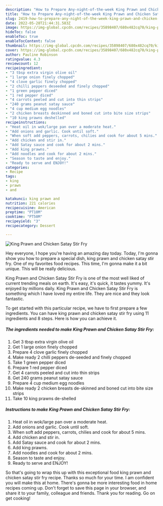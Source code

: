 ```yaml
---
description: "How to Prepare Any-night-of-the-week King Prawn and Chicken Satay Stir Fry"
title: "How to Prepare Any-night-of-the-week King Prawn and Chicken Satay Stir Fry"
slug: 2419-how-to-prepare-any-night-of-the-week-king-prawn-and-chicken-satay-stir-fry
date: 2022-05-28T21:44:31.583Z
image: https://img-global.cpcdn.com/recipes/35898407/680x482cq70/king-prawn-and-chicken-satay-stir-fry-recipe-main-photo.jpg
hideToc: false
enableToc: true
enableTocContent: false
thumbnail: https://img-global.cpcdn.com/recipes/35898407/680x482cq70/king-prawn-and-chicken-satay-stir-fry-recipe-main-photo.jpg
cover: https://img-global.cpcdn.com/recipes/35898407/680x482cq70/king-prawn-and-chicken-satay-stir-fry-recipe-main-photo.jpg
author: Pauline Robinson
ratingvalue: 4.3
reviewcount: 12
recipeingredient:
- "3 tbsp extra virgin olive oil"
- "1 large onion finely chopped"
- "4 clove garlic finely chopped"
- "2 chilli peppers deseeded and finely chopped"
- "1 green pepper diced"
- "1 red pepper diced"
- "4 carrots peeled and cut into thin strips"
- "240 grams peanut satay sauce"
- "4 cup medium egg noodles"
- "2 chicken breasts deskinned and boned cut into bite size strips"
- "10 king prawns deshelled"
recipeinstructions:
- "Heat oil in wok/large pan over a moderate heat."
- "Add onions and garlic. Cook until soft."
- "When soft add peppers, carrots, chilies and cook for about 5 mins."
- "Add chicken and stir in."
- "Add Satay sauce and cook for about 2 mins."
- "Add king prawns."
- "Add noodles and cook for about 2 mins."
- "Season to taste and enjoy."
- "Ready to serve and ENJOY!"
categories:
- Recipe
tags:
- king
- prawn
- and

katakunci: king prawn and 
nutrition: 221 calories
recipecuisine: American
preptime: "PT10M"
cooktime: "PT50M"
recipeyield: "3"
recipecategory: Dessert

---
```



![King Prawn and Chicken Satay Stir Fry](https://img-global.cpcdn.com/recipes/35898407/680x482cq70/king-prawn-and-chicken-satay-stir-fry-recipe-main-photo.jpg)

Hey everyone, I hope you're having an amazing day today. Today, I'm gonna show you how to prepare a special dish, king prawn and chicken satay stir fry. One of my favorites food recipes. This time, I'm gonna make it a bit unique. This will be really delicious.



King Prawn and Chicken Satay Stir Fry is one of the most well liked of current trending meals on earth. It's easy, it's quick, it tastes yummy. It's enjoyed by millions daily. King Prawn and Chicken Satay Stir Fry is something which I have loved my entire life. They are nice and they look fantastic.


To get started with this particular recipe, we have to first prepare a few ingredients. You can have king prawn and chicken satay stir fry using 11 ingredients and 8 steps. Here is how you can achieve it.

<!--inarticleads1-->

##### The ingredients needed to make King Prawn and Chicken Satay Stir Fry:

1. Get 3 tbsp extra virgin olive oil
1. Get 1 large onion finely chopped
1. Prepare 4 clove garlic finely chopped
1. Make ready 2 chilli peppers de-seeded and finely chopped
1. Take 1 green pepper diced
1. Prepare 1 red pepper diced
1. Get 4 carrots peeled and cut into thin strips
1. Get 240 grams peanut satay sauce
1. Prepare 4 cup medium egg noodles
1. Make ready 2 chicken breasts de-skinned and boned cut into bite size strips
1. Take 10 king prawns de-shelled




<!--inarticleads2-->

##### Instructions to make King Prawn and Chicken Satay Stir Fry:

1. Heat oil in wok/large pan over a moderate heat.
1. Add onions and garlic. Cook until soft.
1. When soft add peppers, carrots, chilies and cook for about 5 mins.
1. Add chicken and stir in.
1. Add Satay sauce and cook for about 2 mins.
1. Add king prawns.
1. Add noodles and cook for about 2 mins.
1. Season to taste and enjoy.
1. Ready to serve and ENJOY!



So that's going to wrap this up with this exceptional food king prawn and chicken satay stir fry recipe. Thanks so much for your time. I am confident you will make this at home. There's gonna be more interesting food in home recipes coming up. Don't forget to save this page in your browser, and share it to your family, colleague and friends. Thank you for reading. Go on get cooking!
